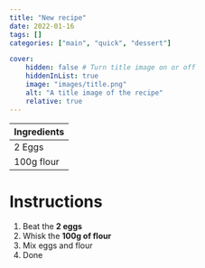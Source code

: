 ```yaml
---
title: "New recipe"
date: 2022-01-16
tags: []
categories: ["main", "quick", "dessert"]

cover:
    hidden: false # Turn title image on or off
    hiddenInList: true 
    image: "images/title.png"
    alt: "A title image of the recipe"
    relative: true
---
```


| Ingredients |
| ---------- |
| 2 Eggs |
| 100g flour |

# Instructions
1. Beat the **2 eggs**
2. Whisk the **100g of flour**
3. Mix eggs and flour
4. Done
